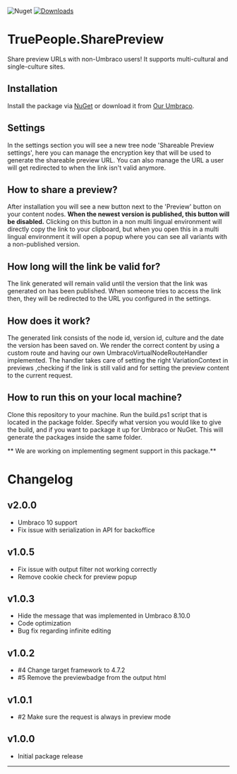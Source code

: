 ![Nuget](https://img.shields.io/nuget/v/TruePeople.SharePreview)
[![Downloads](https://img.shields.io/nuget/dt/TruePeople.SharePreview)](https://www.nuget.org/packages/TruePeople.SharePreview/)

# TruePeople.SharePreview
Share preview URLs with non-Umbraco users! It supports multi-cultural and single-culture sites.

## Installation
Install the package via [NuGet](https://www.nuget.org/packages/TruePeople.SharePreview) or download it from [Our Umbraco](https://our.umbraco.com/packages/backoffice-extensions/truepeoplesharepreview/).


## Settings
In the settings section you will see a new tree node 'Shareable Preview settings', here you can manage the encryption key that will be used to generate the shareable preview URL.
You can also manage the URL a user will get redirected to when the link isn't valid anymore.

## How to share a preview?
After installation you will see a new button next to the 'Preview' button on your content nodes.
**When the newest version is published, this button will be disabled.**
Clicking on this button in a non multi lingual environment will directly copy the link to your clipboard,
but when you open this in a multi lingual environment it will open a popup where you can see all variants with a non-published version.

## How long will the link be valid for?
The link generated will remain valid until the version that the link was generated on has been published.
When someone tries to access the link then, they will be redirected to the URL you configured in the settings.

## How does it work?
The generated link consists of the node id, version id, culture and the date the version has been saved on.
We render the correct content by using a custom route and having our own UmbracoVirtualNodeRouteHandler implemented.
The handler takes care of setting the right VariationContext in previews ,checking if the link is still valid and for setting the preview content to the current request.

## How to run this on your local machine?
Clone this repository to your machine.
Run the build.ps1 script that is located in the package folder.
Specify what version you would like to give the build, and if you want to package it up for Umbraco or NuGet.
This will generate the packages inside the same folder.


** We are working on implementing segment support in this package.**

# Changelog

## v2.0.0
- Umbraco 10 support
- Fix issue with serialization in API for backoffice

## v1.0.5
- Fix issue with output filter not working correctly
- Remove cookie check for preview popup

## v1.0.3
- Hide the message that was implemented in Umbraco 8.10.0
- Code optimization
- Bug fix regarding infinite editing

## v1.0.2
- #4 Change target framework to 4.7.2
- #5 Remove the previewbadge from the output html

## v1.0.1

- #2 Make sure the request is always in preview mode

## v1.0.0

- Initial package release
	
---
